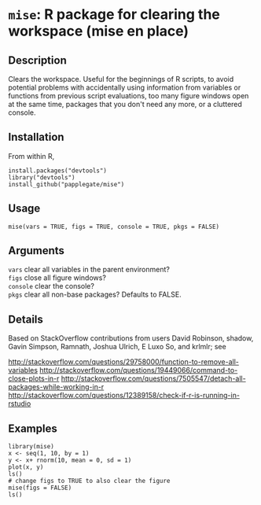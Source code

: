 # `mise`: R package for clearing the workspace (mise en place)

## Description

Clears the workspace. Useful for the beginnings of R scripts, to avoid potential problems with accidentally using information from variables or functions from previous script evaluations, too many figure windows open at the same time, packages that you don't need any more, or a cluttered console.

## Installation

From within R, 

```
install.packages("devtools")
library("devtools")
install_github("papplegate/mise")
```

## Usage

`mise(vars = TRUE, figs = TRUE, console = TRUE, pkgs = FALSE)`

## Arguments

`vars`	clear all variables in the parent environment?  
`figs`	close all figure windows?  
`console`	clear the console?  
`pkgs`	clear all non-base packages?  Defaults to FALSE.  

## Details

Based on StackOverflow contributions from users David Robinson, shadow, Gavin Simpson, Ramnath, Joshua Ulrich, E Luxo So, and krlmlr; see  

http://stackoverflow.com/questions/29758000/function-to-remove-all-variables   http://stackoverflow.com/questions/19449066/command-to-close-plots-in-r   http://stackoverflow.com/questions/7505547/detach-all-packages-while-working-in-r   http://stackoverflow.com/questions/12389158/check-if-r-is-running-in-rstudio  

## Examples

```
library(mise)
x <- seq(1, 10, by = 1)
y <- x+ rnorm(10, mean = 0, sd = 1)
plot(x, y)
ls()
# change figs to TRUE to also clear the figure
mise(figs = FALSE)
ls()
```
